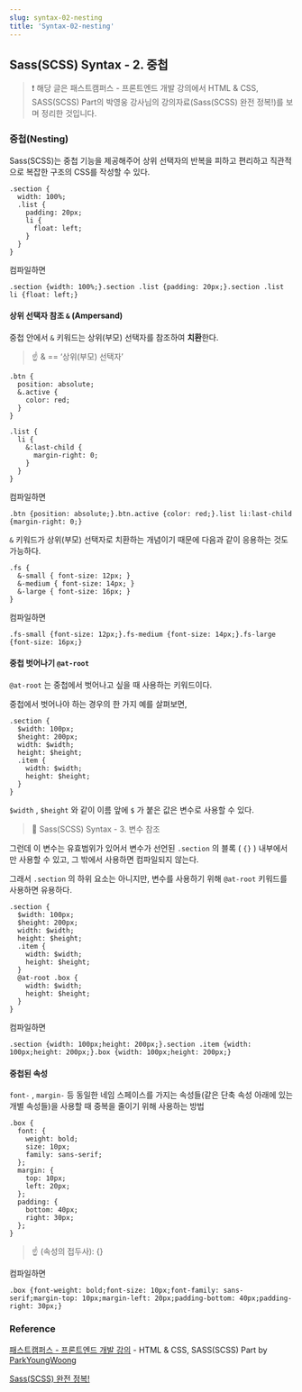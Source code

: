 ```yaml
---
slug: syntax-02-nesting
title: 'Syntax-02-nesting'
---
```


## Sass(SCSS) Syntax - 2. 중첩

> ❗️ 해당 글은 패스트캠퍼스 - 프론트엔드 개발 강의에서 HTML & CSS, SASS(SCSS) Part의 박영웅 강사님의 강의자료(Sass(SCSS) 완전 정복!)를 보며 정리한 것입니다.

### 중첩(Nesting)

Sass(SCSS)는 중첩 기능을 제공해주어 상위 선택자의 반복을 피하고 편리하고 직관적으로 복잡한 구조의 CSS를 작성할 수 있다.

```plain text
.section {
  width: 100%;
  .list {
    padding: 20px;
    li {
      float: left;
    }
  }
}
```

컴파일하면

```plain text
.section {width: 100%;}.section .list {padding: 20px;}.section .list li {float: left;}
```

#### 상위 선택자 참조 `&` (Ampersand)

중첩 안에서 `&` 키워드는 상위(부모) 선택자를 참조하여 **치환**한다.

> ☝️ & == ‘상위(부모) 선택자’

```plain text
.btn {
  position: absolute;
  &.active {
    color: red;
  }
}

.list {
  li {
    &:last-child {
      margin-right: 0;
    }
  }
}
```

컴파일하면

```plain text
.btn {position: absolute;}.btn.active {color: red;}.list li:last-child {margin-right: 0;}
```

`&` 키워드가 상위(부모) 선택자로 치환하는 개념이기 때문에 다음과 같이 응용하는 것도 가능하다.

```plain text
.fs {
  &-small { font-size: 12px; }
  &-medium { font-size: 14px; }
  &-large { font-size: 16px; }
}
```

컴파일하면

```plain text
.fs-small {font-size: 12px;}.fs-medium {font-size: 14px;}.fs-large {font-size: 16px;}
```

#### 중첩 벗어나기 `@at-root`

`@at-root` 는 중첩에서 벗어나고 싶을 때 사용하는 키워드이다.

중첩에서 벗어나야 하는 경우의 한 가지 예를 살펴보면,

```plain text
.section {
  $width: 100px;
  $height: 200px;
  width: $width;
  height: $height;
  .item {
    width: $width;
    height: $height;
  }
}
```

`$width` , `$height` 와 같이 이름 앞에 `$` 가 붙은 값은 변수로 사용할 수 있다.

> 🔗 Sass(SCSS) Syntax - 3. 변수 참조

그런데 이 변수는 유효범위가 있어서 변수가 선언된 `.section` 의 블록 ( `{}` ) 내부에서만 사용할 수 있고, 그 밖에서 사용하면 컴파일되지 않는다.

그래서 `.section` 의 하위 요소는 아니지만, 변수를 사용하기 위해 `@at-root` 키워드를 사용하면 유용하다.

```plain text
.section {
  $width: 100px;
  $height: 200px;
  width: $width;
  height: $height;
  .item {
    width: $width;
    height: $height;
  }
  @at-root .box {
    width: $width;
    height: $height;
  }
}
```

컴파일하면

```plain text
.section {width: 100px;height: 200px;}.section .item {width: 100px;height: 200px;}.box {width: 100px;height: 200px;}
```

#### 중첩된 속성

`font-` , `margin-` 등 동일한 네임 스페이스를 가지는 속성들(같은 단축 속성 아래에 있는 개별 속성들)을 사용할 때 중복을 줄이기 위해 사용하는 방법

```plain text
.box {
  font: {
    weight: bold;
    size: 10px;
    family: sans-serif;
  };
  margin: {
    top: 10px;
    left: 20px;
  };
  padding: {
    bottom: 40px;
    right: 30px;
  };
}
```

> ☝️ (속성의 접두사): {}

컴파일하면

```plain text
.box {font-weight: bold;font-size: 10px;font-family: sans-serif;margin-top: 10px;margin-left: 20px;padding-bottom: 40px;padding-right: 30px;}
```

### Reference

[패스트캠퍼스 - 프론트엔드 개발 강의](https://www.fastcampus.co.kr/dev_online_react/) - HTML & CSS, SASS(SCSS) Part by [ParkYoungWoong](https://github.com/ParkYoungWoong)

[Sass(SCSS) 완전 정복!](https://heropy.blog/2018/01/31/sass/)
